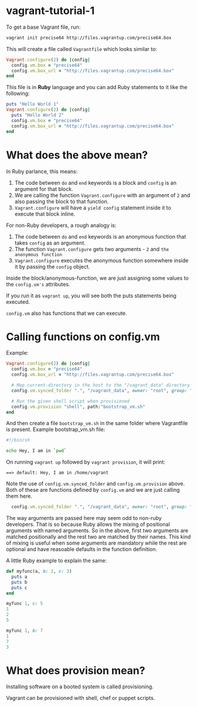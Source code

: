 # vagrant-tutorial-1

To get a base Vagrant file, run:
```bash
vagrant init precise64 http://files.vagrantup.com/precise64.box
```

This will create a file called `Vagrantfile` which looks similar to:
```ruby
Vagrant.configure(2) do |config|
  config.vm.box = "precise64"
  config.vm.box_url = "http://files.vagrantup.com/precise64.box"
end
```

This file is in **Ruby** language and you can add Ruby statements to it like the following:
```ruby
puts "Hello World 1"
Vagrant.configure(2) do |config|
  puts "Hello World 2"
  config.vm.box = "precise64"
  config.vm.box_url = "http://files.vagrantup.com/precise64.box"
end
```

# What does the above mean?

In Ruby parlance, this means:

1. The code between `do` and `end` keywords is a block and `config` is an argument for that block.
2. We are calling the function `Vagrant.configure` with an argument of `2` and also passing the
block to that function.
3. `Vagrant.configure` will have a `yield config` statement inside it to execute that block inline.

For non-Ruby developers, a rough analogy is:

1. The code between `do` and `end` keywords is an anonymous function that takes `config` as an argument.
2. The function `Vagrant.configure` gets two arguments - `2` and `the anonymous function`
3. `Vagrant.configure` executes the anonymous function somewhere inside it by passing the `config` object.

Inside the block/anonymous-function, we are just assigning some values to the `config.vm's` attributes.

If you run it as `vagrant up`, you will see both the puts statements being executed.

`config.vm` also has functions that we can execute.


# Calling functions on config.vm

Example:
```ruby
Vagrant.configure(2) do |config|
  config.vm.box = "precise64"
  config.vm.box_url = "http://files.vagrantup.com/precise64.box"

  # Map current-directory in the host to the "/vagrant_data" directory in the guest VM
  config.vm.synced_folder ".", "/vagrant_data", owner: "root", group: "root"

  # Run the given shell script when provisioned
  config.vm.provision "shell", path:"bootstrap_vm.sh"
end
```

And then create a file `bootstrap_vm.sh` in the same folder where Vagrantfile is present.
Example bootstrap\_vm.sh file:
```bash
#!/bin/sh

echo Hey, I am in `pwd`
```

On running `vagrant up` followed by `vagrant provision`, it will print:
```
==> default: Hey, I am in /home/vagrant
```


Note the use of `config.vm.synced_folder` and `config.vm.provision` above.
Both of these are functions defined by `config.vm` and we are just calling them here.
```ruby
  config.vm.synced_folder ".", "/vagrant_data", owner: "root", group: "root"
```

The way arguments are passed here may seem odd to non-ruby developers.
That is so because Ruby allows the mixing of positional arguments with named arguments.
So in the above, first two arguments are matched positionally and the rest two are
matched by their names. This kind of mixing is useful when some arguments are mandatory
while the rest are optional and have reasoable defaults in the function definition.

A little Ruby example to explain the same:
```ruby
def myfunc(a, b: 2, c: 3)
  puts a
  puts b
  puts c
end

myfunc 1, c: 5
1
2
5

myfunc 1, b: 7
1
7
3
```

# What does provision mean?

Installing software on a booted system is called provisioning.

Vagrant can be provisioned with shell, chef or puppet scripts.

